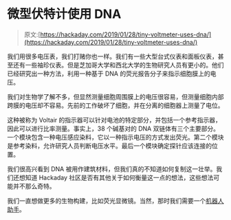 # 微型伏特计使用 DNA

> 原文:[https://hackaday.com/2019/01/28/tiny-voltmeter-uses-dna/](https://hackaday.com/2019/01/28/tiny-voltmeter-uses-dna/)

我们用很多电压表，我们打赌你也一样。我们有一些大型台式仪表和面板仪表，甚至还有一些袖珍仪表。但是芝加哥大学和西北大学的生物研究人员有更小的。他们已经研究出一种方法，利用一种基于 DNA 的荧光报告分子来指示细胞膜上的电压。

我们对生物学了解不多，但显然测量细胞周围膜上的电压很容易，但测量细胞内部跨膜的电压却不容易。先前的工作破坏了细胞，并在分离的细胞器上测量了电位。

这种被称为 Voltair 的指示器可以针对电池的特定部分，并包括一个参考指示器，因此可以进行比率测量。事实上，38 个碱基对的 DNA 双链体有三个主要部分。一个模块包含一种电压感应染料，它以一种指示电压的方式发出荧光。第二个模块是参考染料，允许研究人员判断电压水平。最后一个模块确定探针应该连接的位置。

我们很高兴看到 DNA 被用作建筑材料，但我们真的不知道如何复制这一壮举。我们还想知道 Hackaday 社区是否有其他关于如何衡量这一点的想法，这些想法可能并不那么奇特。

我们一直想做更多的生物构建，比如荧光显微镜。当然，那时我们需要一个[机器人助手](https://hackaday.com/2017/06/03/fluorescence-microscopy-meets-diy-fluid-management/)。